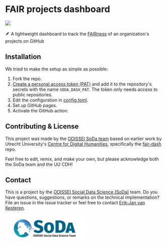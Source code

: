 # FAIR projects dashboard
![](https://img.shields.io/badge/pages-dashboard-steelblue?link=https://fair.odissei-soda.nl&logo=GitHub)

🪶 A lightweight dashboard to track the [FAIRness](https://fair-software.eu) of an organization's projects on GitHub

## Installation

We tried to make the setup as simple as possible:

1. Fork the repo.
2. [Create a personal access token (PAT)](https://github.com/settings/tokens?type=beta) and add it to the repository's secrets with the name `SODA_DASH_PAT`. The token only needs access to public repositories.
3. Edit the configuration in [config.toml](./config.toml).
4. Set up GitHub pages.
5. Activate the GitHub action.

## Contributing & License

This project was made by the [ODISSEI SoDa team](https://github.com/sodascience) based on earlier work by Utrecht University's [Centre for Digital Humanities](https://github.com/CentreForDigitalHumanities/), specifically the [fair-dash](https://github.com/CentreForDigitalHumanities/fair-dash) repo.

Feel free to edit, remix, and make your own, but please acknowledge both the SoDa team and the UU CDH!

## Contact
This is a project by the [ODISSEI Social Data Science (SoDa)](https://odissei-data.nl/nl/soda/) team.
Do you have questions, suggestions, or remarks on the technical implementation? File an issue in the
issue tracker or feel free to contact [Erik-Jan van Kesteren](https://github.com/vankesteren).

<img src="public/img/logo.png" alt="SoDa logo" width="250px"/> 

